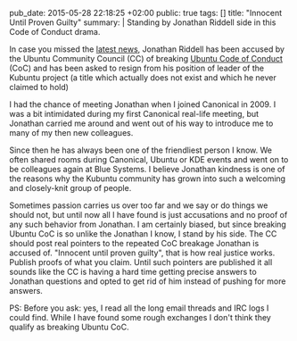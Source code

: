 pub_date: 2015-05-28 22:18:25 +02:00
public: true
tags: []
title: "Innocent Until Proven Guilty"
summary: |
    Standing by Jonathan Riddell side in this Code of Conduct drama.

In case you missed the [latest news][news], Jonathan Riddell has been accused by the Ubuntu Community Council (CC) of breaking [Ubuntu Code of Conduct][coc] (CoC) and has been asked to resign from his position of leader of the Kubuntu project (a title which actually does not exist and which he never claimed to hold)

[news]: https://skitterman.wordpress.com/2015/05/26/information-exchange-between-the-ubuntu-community-council-and-the-kubuntu-council/
[coc]: http://www.ubuntu.com/about/about-ubuntu/conduct

I had the chance of meeting Jonathan when I joined Canonical in 2009. I was a bit intimidated during my first Canonical real-life meeting, but Jonathan carried me around and went out of his way to introduce me to many of my then new colleagues.

Since then he has always been one of the friendliest person I know. We often shared rooms during Canonical, Ubuntu or KDE events and went on to be colleagues again at Blue Systems. I believe Jonathan kindness is one of the reasons why the Kubuntu community has grown into such a welcoming and closely-knit group of people.

Sometimes passion carries us over too far and we say or do things we should not, but until now all I have found is just accusations and no proof of any such behavior from Jonathan. I am certainly biased, but since breaking Ubuntu CoC is so unlike the Jonathan I know, I stand by his side. The CC should post real pointers to the repeated CoC breakage Jonathan is accused of. "Innocent until proven guilty", that is how real justice works. Publish proofs of what you claim. Until such pointers are published it all sounds like the CC is having a hard time getting precise answers to Jonathan questions and opted to get rid of him instead of pushing for more answers.

PS: Before you ask: yes, I read all the long email threads and IRC logs I could find. While I have found some rough exchanges I don't think they qualify as breaking Ubuntu CoC.
